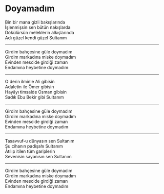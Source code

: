 # Doyamadım

Bin bir mana gizli bakışlarında  
İşlenmişsin sen bütün nakışlarda  
Dökülürsün meleklerin alkışlarında  
Adı güzel kendi güzel Sultanım  
****  
Girdim bahçesine güle doymadım  
Girdim markadına miske doymadım  
Evinden mescide girdiği zaman  
Endamına heybetine doymadım  
****  
O derin ilminle Ali gibisin  
Adaletin ile Ömer gibisin  
Hayâyı timsalde Osman gibisin  
Sadık Ebu Bekir gibi Sultanım  
****  
Girdim bahçesine güle doymadım  
Girdim markadına miske doymadım  
Evinden mescide girdiği zaman  
Endamına heybetine doymadım  
****  
Tasavvuf-u dünyasın sen Sultanım  
Şu cihanın padişahı Sultanım  
Atılıp itilen tüm gariplerin  
Sevenisin sayanısın sen Sultanım  
****  
Girdim bahçesine güle doymadım  
Girdim markadına miske doymadım  
Evinden mescide girdiği zaman  
Endamına heybetine doymadım  

